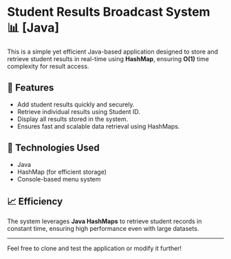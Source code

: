 # Student Results Broadcast System 📊 [Java]

This is a simple yet efficient Java-based application designed to store and retrieve student results in real-time using **HashMap**, ensuring **O(1)** time complexity for result access.

## 🔧 Features
- Add student results quickly and securely.
- Retrieve individual results using Student ID.
- Display all results stored in the system.
- Ensures fast and scalable data retrieval using HashMaps.

## 📌 Technologies Used
- Java
- HashMap (for efficient storage)
- Console-based menu system

## 📈 Efficiency
The system leverages **Java HashMaps** to retrieve student records in constant time, ensuring high performance even with large datasets.

---

Feel free to clone and test the application or modify it further!
